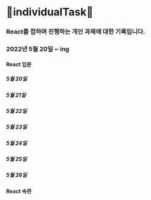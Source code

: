 # :yellow_heart:individualTask:yellow_heart:
### React를 접하며 진행하는 개인 과제에 대한 기록입니다. 
### 2022년 5월 20일 ~ ing

#### React 입문
##### 5월 20일 
##### 5월 21일
##### 5월 22일
##### 5월 23일
##### 5월 24일
##### 5월 25일
##### 5월 26일

#### React 숙련
